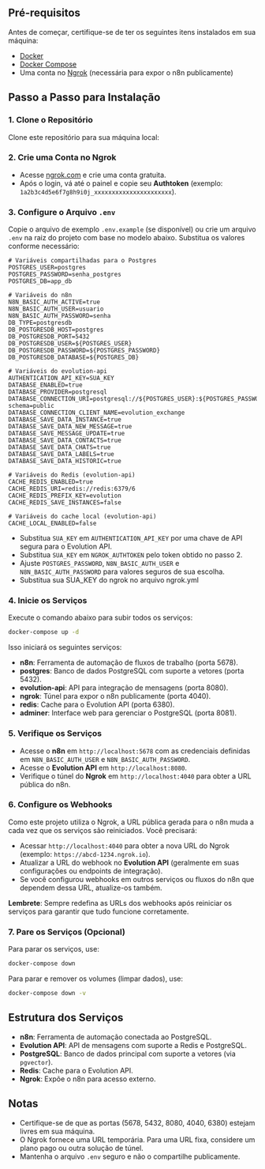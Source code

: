 ## Pré-requisitos

Antes de começar, certifique-se de ter os seguintes itens instalados em sua máquina:

- [Docker](https://docs.docker.com/get-docker/)
- [Docker Compose](https://docs.docker.com/compose/install/)
- Uma conta no [Ngrok](https://ngrok.com/) (necessária para expor o n8n publicamente)

## Passo a Passo para Instalação

### 1. Clone o Repositório

Clone este repositório para sua máquina local:


### 2. Crie uma Conta no Ngrok

- Acesse [ngrok.com](https://ngrok.com/) e crie uma conta gratuita.
- Após o login, vá até o painel e copie seu **Authtoken** (exemplo: `1a2b3c4d5e6f7g8h9i0j_xxxxxxxxxxxxxxxxxxxxxx`).

### 3. Configure o Arquivo `.env`

Copie o arquivo de exemplo `.env.example` (se disponível) ou crie um arquivo `.env` na raiz do projeto com base no modelo abaixo. Substitua os valores conforme necessário:

```env
# Variáveis compartilhadas para o Postgres
POSTGRES_USER=postgres
POSTGRES_PASSWORD=senha_postgres
POSTGRES_DB=app_db

# Variáveis do n8n
N8N_BASIC_AUTH_ACTIVE=true
N8N_BASIC_AUTH_USER=usuario
N8N_BASIC_AUTH_PASSWORD=senha
DB_TYPE=postgresdb
DB_POSTGRESDB_HOST=postgres
DB_POSTGRESDB_PORT=5432
DB_POSTGRESDB_USER=${POSTGRES_USER}
DB_POSTGRESDB_PASSWORD=${POSTGRES_PASSWORD}
DB_POSTGRESDB_DATABASE=${POSTGRES_DB}

# Variáveis do evolution-api
AUTHENTICATION_API_KEY=SUA_KEY
DATABASE_ENABLED=true
DATABASE_PROVIDER=postgresql
DATABASE_CONNECTION_URI=postgresql://${POSTGRES_USER}:${POSTGRES_PASSWORD}@postgres:5432/${POSTGRES_DB}?schema=public
DATABASE_CONNECTION_CLIENT_NAME=evolution_exchange
DATABASE_SAVE_DATA_INSTANCE=true
DATABASE_SAVE_DATA_NEW_MESSAGE=true
DATABASE_SAVE_MESSAGE_UPDATE=true
DATABASE_SAVE_DATA_CONTACTS=true
DATABASE_SAVE_DATA_CHATS=true
DATABASE_SAVE_DATA_LABELS=true
DATABASE_SAVE_DATA_HISTORIC=true

# Variáveis do Redis (evolution-api)
CACHE_REDIS_ENABLED=true
CACHE_REDIS_URI=redis://redis:6379/6
CACHE_REDIS_PREFIX_KEY=evolution
CACHE_REDIS_SAVE_INSTANCES=false

# Variáveis do cache local (evolution-api)
CACHE_LOCAL_ENABLED=false
```

- Substitua `SUA_KEY` em `AUTHENTICATION_API_KEY` por uma chave de API segura para o Evolution API.
- Substitua `SUA_KEY` em `NGROK_AUTHTOKEN` pelo token obtido no passo 2.
- Ajuste `POSTGRES_PASSWORD`, `N8N_BASIC_AUTH_USER` e `N8N_BASIC_AUTH_PASSWORD` para valores seguros de sua escolha.
- Substitua sua SUA_KEY do ngrok no arquivo ngrok.yml

### 4. Inicie os Serviços

Execute o comando abaixo para subir todos os serviços:

```bash
docker-compose up -d
```

Isso iniciará os seguintes serviços:

- **n8n**: Ferramenta de automação de fluxos de trabalho (porta 5678).
- **postgres**: Banco de dados PostgreSQL com suporte a vetores (porta 5432).
- **evolution-api**: API para integração de mensagens (porta 8080).
- **ngrok**: Túnel para expor o n8n publicamente (porta 4040).
- **redis**: Cache para o Evolution API (porta 6380).
- **adminer**: Interface web para gerenciar o PostgreSQL (porta 8081).

### 5. Verifique os Serviços

- Acesse o **n8n** em `http://localhost:5678` com as credenciais definidas em `N8N_BASIC_AUTH_USER` e `N8N_BASIC_AUTH_PASSWORD`.
- Acesse o **Evolution API** em `http://localhost:8080`.
- Verifique o túnel do **Ngrok** em `http://localhost:4040` para obter a URL pública do n8n.

### 6. Configure os Webhooks

Como este projeto utiliza o Ngrok, a URL pública gerada para o n8n muda a cada vez que os serviços são reiniciados. Você precisará:

- Acessar `http://localhost:4040` para obter a nova URL do Ngrok (exemplo: `https://abcd-1234.ngrok.io`).
- Atualizar a URL do webhook no **Evolution API** (geralmente em suas configurações ou endpoints de integração).
- Se você configurou webhooks em outros serviços ou fluxos do n8n que dependem dessa URL, atualize-os também.

**Lembrete**: Sempre redefina as URLs dos webhooks após reiniciar os serviços para garantir que tudo funcione corretamente.

### 7. Pare os Serviços (Opcional)

Para parar os serviços, use:

```bash
docker-compose down
```

Para parar e remover os volumes (limpar dados), use:

```bash
docker-compose down -v
```

## Estrutura dos Serviços

- **n8n**: Ferramenta de automação conectada ao PostgreSQL.
- **Evolution API**: API de mensagens com suporte a Redis e PostgreSQL.
- **PostgreSQL**: Banco de dados principal com suporte a vetores (via `pgvector`).
- **Redis**: Cache para o Evolution API.
- **Ngrok**: Expõe o n8n para acesso externo.

## Notas

- Certifique-se de que as portas (5678, 5432, 8080, 4040, 6380) estejam livres em sua máquina.
- O Ngrok fornece uma URL temporária. Para uma URL fixa, considere um plano pago ou outra solução de túnel.
- Mantenha o arquivo `.env` seguro e não o compartilhe publicamente.